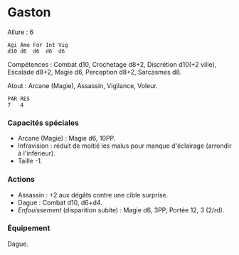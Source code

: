 # Gaston

Allure : 6

	Agi	Âme	For	Int	Vig
	d10	d6	d6	d6	d6

Compétences : Combat d10, Crochetage d8+2, Discrétion d10(+2 ville), Escalade d8+2, Magie d6, Perception d8+2, Sarcasmes d8.

Atout : Arcane (Magie), Assassin, Vigilance, Voleur.

	PAR	RES
	7	4

### Capacités spéciales
- Arcane (Magie) : Magie d6, 10PP.
- Infravision : réduit de moitié les malus pour manque d'éclairage (arrondir à l'inférieur).
- Taille -1.

### Actions
- Assassin : +2 aux dégâts contre une cible surprise.
- Dague : Combat d10, d6+d4.
- _Enfouissement_ (disparition subite) : Magie d6, 3PP, Portée 12, 3 (2/rd).

### Équipement
Dague.
